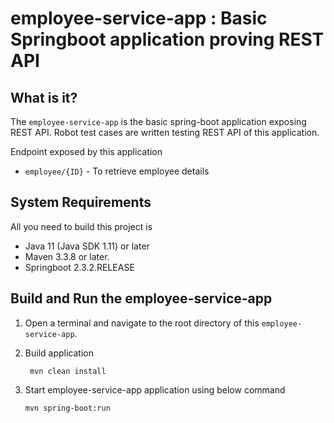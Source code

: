 employee-service-app : Basic Springboot application proving REST API
==================================================================================================

What is it?
-----------

The `employee-service-app`  is the basic spring-boot application exposing REST API.  Robot test cases are written testing REST API of this application.


Endpoint exposed by this application

* `employee/{ID}` - To retrieve employee details


System Requirements
-------------------

All you need to build this project is 

*  Java 11 (Java SDK 1.11) or later 
*  Maven 3.3.8 or later.
*  Springboot 2.3.2.RELEASE


Build and Run the employee-service-app
--------------------------------------------

1. Open a terminal and navigate to the root directory of this ``employee-service-app``.

2. Build application
   ```
    mvn clean install
    ```
2. Start employee-service-app application using below command

   ```
   mvn spring-boot:run

   ```

